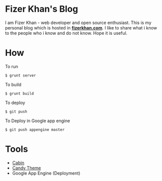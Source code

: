 # Fizer Khan's Blog

I am Fizer Khan - web developer and open source enthusiast.
This is my personal blog which is hosted in **[fizerkhan.com](http://www.fizerkhan.com)**.
I like to share what i know to the people who i know and do not know.
Hope it is useful.

# How

To run

    $ grunt server

To build

    $ grunt build

To deploy

    $ git push

To Deploy in Google app engine

    $ git push appengine master

# Tools

* [Cabin](http://colinwren.github.io/Cabin/)
* [Candy Theme](http://colinwren.github.io/Candy/)
* Google App Engine (Deployment)
